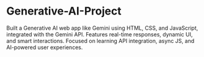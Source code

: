 # Generative-AI-Project
Built a Generative AI web app like Gemini using HTML, CSS, and JavaScript, integrated with the Gemini API. Features real-time responses, dynamic UI, and smart interactions. Focused on learning API integration, async JS, and AI-powered user experiences.
